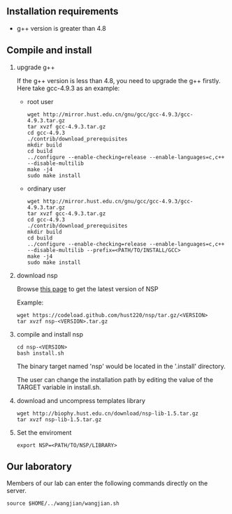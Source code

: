 ## <b id="requirements">Installation requirements</b>

*   g++ version is greater than 4.8

## <b id="install">Compile and install</b>

1.  upgrade g++
    
    If the g++ version is less than 4.8, you need to upgrade the g++ firstly. Here take gcc-4.9.3 as an example:
        
    *   root user
 
            wget http://mirror.hust.edu.cn/gnu/gcc/gcc-4.9.3/gcc-4.9.3.tar.gz
            tar xvzf gcc-4.9.3.tar.gz
            cd gcc-4.9.3
            ./contrib/download_prerequisites
            mkdir build
            cd build
            ../configure --enable-checking=release --enable-languages=c,c++ --disable-multilib
            make -j4
            sudo make install

    *   ordinary user

            wget http://mirror.hust.edu.cn/gnu/gcc/gcc-4.9.3/gcc-4.9.3.tar.gz
            tar xvzf gcc-4.9.3.tar.gz
            cd gcc-4.9.3
            ./contrib/download_prerequisites
            mkdir build
            cd build
            ../configure --enable-checking=release --enable-languages=c,c++ --disable-multilib --prefix=<PATH/TO/INSTALL/GCC>
            make -j4
            sudo make install

2.  download nsp

    Browse [this page](https://github.com/hust220/nsp/releases/latest) to get the latest version of NSP

    Example:

        wget https://codeload.github.com/hust220/nsp/tar.gz/<VERSION>
        tar xvzf nsp-<VERSION>.tar.gz

3.  compile and install nsp

        cd nsp-<VERSION>
        bash install.sh

    The binary target named 'nsp' would be located in the '.install' directory.

    The user can change the installation path by editing the value of the TARGET variable in install.sh.

4.  download and uncompress templates library

        wget http://biophy.hust.edu.cn/download/nsp-lib-1.5.tar.gz
        tar xvzf nsp-lib-1.5.tar.gz

5.  Set the enviroment
    
        export NSP=<PATH/TO/NSP/LIBRARY>

## Our laboratory

Members of our lab can enter the following commands directly on the server.

    source $HOME/../wangjian/wangjian.sh
 
